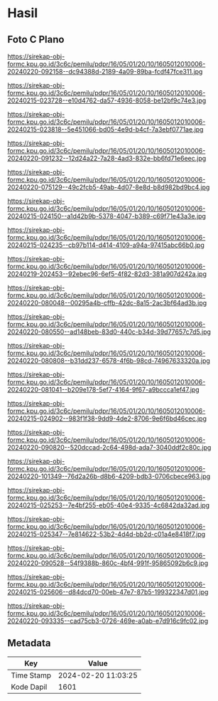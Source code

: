 # Hasil

## Foto C Plano

https://sirekap-obj-formc.kpu.go.id/3c6c/pemilu/pdpr/16/05/01/20/10/1605012010006-20240220-092158--dc94388d-2189-4a09-89ba-fcdf47fce311.jpg

https://sirekap-obj-formc.kpu.go.id/3c6c/pemilu/pdpr/16/05/01/20/10/1605012010006-20240215-023728--e10d4762-da57-4936-8058-be12bf9c74e3.jpg

https://sirekap-obj-formc.kpu.go.id/3c6c/pemilu/pdpr/16/05/01/20/10/1605012010006-20240215-023818--5e451066-bd05-4e9d-b4cf-7a3ebf0771ae.jpg

https://sirekap-obj-formc.kpu.go.id/3c6c/pemilu/pdpr/16/05/01/20/10/1605012010006-20240220-091232--12d24a22-7a28-4ad3-832e-bb6fd71e6eec.jpg

https://sirekap-obj-formc.kpu.go.id/3c6c/pemilu/pdpr/16/05/01/20/10/1605012010006-20240220-075129--49c2fcb5-49ab-4d07-8e8d-b8d982bd9bc4.jpg

https://sirekap-obj-formc.kpu.go.id/3c6c/pemilu/pdpr/16/05/01/20/10/1605012010006-20240215-024150--a1d42b9b-5378-4047-b389-c69f71e43a3e.jpg

https://sirekap-obj-formc.kpu.go.id/3c6c/pemilu/pdpr/16/05/01/20/10/1605012010006-20240215-024235--cb97b114-d414-4109-a94a-97415abc66b0.jpg

https://sirekap-obj-formc.kpu.go.id/3c6c/pemilu/pdpr/16/05/01/20/10/1605012010006-20240219-202453--92ebec96-6ef5-4f82-82d3-381a907d242a.jpg

https://sirekap-obj-formc.kpu.go.id/3c6c/pemilu/pdpr/16/05/01/20/10/1605012010006-20240220-080048--00295a4b-cffb-42dc-8a15-2ac3bf64ad3b.jpg

https://sirekap-obj-formc.kpu.go.id/3c6c/pemilu/pdpr/16/05/01/20/10/1605012010006-20240220-080550--ad148beb-83d0-440c-b34d-39d77657c7d5.jpg

https://sirekap-obj-formc.kpu.go.id/3c6c/pemilu/pdpr/16/05/01/20/10/1605012010006-20240220-080808--b31dd237-6578-4f6b-98cd-74967633320a.jpg

https://sirekap-obj-formc.kpu.go.id/3c6c/pemilu/pdpr/16/05/01/20/10/1605012010006-20240220-081041--b209e178-5ef7-4164-9f67-a9bccca1ef47.jpg

https://sirekap-obj-formc.kpu.go.id/3c6c/pemilu/pdpr/16/05/01/20/10/1605012010006-20240215-024902--983f1f38-9dd9-4de2-8706-9e6f6bd46cec.jpg

https://sirekap-obj-formc.kpu.go.id/3c6c/pemilu/pdpr/16/05/01/20/10/1605012010006-20240220-090820--520dccad-2c64-498d-ada7-3040ddf2c80c.jpg

https://sirekap-obj-formc.kpu.go.id/3c6c/pemilu/pdpr/16/05/01/20/10/1605012010006-20240220-101349--76d2a26b-d8b6-4209-bdb3-0706cbece963.jpg

https://sirekap-obj-formc.kpu.go.id/3c6c/pemilu/pdpr/16/05/01/20/10/1605012010006-20240215-025253--7e4bf255-eb05-40e4-9335-4c6842da32ad.jpg

https://sirekap-obj-formc.kpu.go.id/3c6c/pemilu/pdpr/16/05/01/20/10/1605012010006-20240215-025347--7e814622-53b2-4d4d-bb2d-c01a4e8418f7.jpg

https://sirekap-obj-formc.kpu.go.id/3c6c/pemilu/pdpr/16/05/01/20/10/1605012010006-20240220-090528--54f9388b-860c-4bf4-991f-95865092b6c9.jpg

https://sirekap-obj-formc.kpu.go.id/3c6c/pemilu/pdpr/16/05/01/20/10/1605012010006-20240215-025606--d84dcd70-00eb-47e7-87b5-199322347d01.jpg

https://sirekap-obj-formc.kpu.go.id/3c6c/pemilu/pdpr/16/05/01/20/10/1605012010006-20240220-093335--cad75cb3-0726-469e-a0ab-e7d916c9fc02.jpg


## Metadata

| Key        | Value               |
| ---------- | ------------------- |
| Time Stamp | 2024-02-20 11:03:25 |
| Kode Dapil | 1601                |



